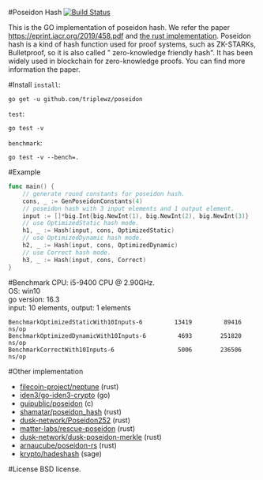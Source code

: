 #Poseidon Hash
[![Build Status](https://travis-ci.com/triplewz/poseidon.svg?branch=master)](https://travis-ci.com/triplewz/poseidon)

This is the GO implementation of poseidon hash. We refer the paper https://eprint.iacr.org/2019/458.pdf and [the rust implementation](https://github.com/filecoin-project/neptune).
Poseidon hash is a kind of hash function used for proof systems, such as ZK-STARKs, Bulletproof, so it is also called " zero-knowledge friendly hash". It has been widely used in blockchain for zero-knowledge proofs.
You can find more information the paper.

#Install
`install`:
```bigquery
go get -u github.com/triplewz/poseidon
```
`test`:
```bigquery
go test -v 
```
`benchmark`:
```bigquery
go test -v --bench=. 
```
#Example

```go
func main() {
	// generate round constants for poseidon hash.
	cons, _ := GenPoseidonConstants(4)
	// poseidon hash with 3 input elements and 1 output element.
	input := []*big.Int{big.NewInt(1), big.NewInt(2), big.NewInt(3)}
	// use OptimizedStatic hash mode.
	h1, _ := Hash(input, cons, OptimizedStatic)
	// use OptimizedDynamic hash mode.
	h2, _ := Hash(input, cons, OptimizedDynamic)
	// use Correct hash mode.
	h3, _ := Hash(input, cons, Correct)
}
```
#Benchmark
CPU: i5-9400 CPU @ 2.90GHz.\
OS: win10\
go version: 16.3\
input: 10 elements, output: 1 elements

```
BenchmarkOptimizedStaticWith10Inputs-6    	   13419	     89416 ns/op
BenchmarkOptimizedDynamicWith10Inputs-6   	    4693	    251820 ns/op
BenchmarkCorrectWith10Inputs-6            	    5006	    236506 ns/op
```
#Other implementation
- [filecoin-project/neptune](https://github.com/filecoin-project/neptune) (rust)
- [iden3/go-iden3-crypto](https://github.com/iden3/go-iden3-crypto) (go)
- [guipublic/poseidon](https://github.com/guipublic/poseidon) (c)
- [shamatar/poseidon_hash](https://github.com/shamatar/poseidon_hash) (rust)
- [dusk-network/Poseidon252](https://github.com/dusk-network/Poseidon252) (rust)
- [matter-labs/rescue-poseidon](https://github.com/matter-labs/rescue-poseidon) (rust)
- [dusk-network/dusk-poseidon-merkle](https://github.com/dusk-network/dusk-poseidon-merkle) (rust)
- [arnaucube/poseidon-rs](https://github.com/arnaucube/poseidon-rs) (rust)
- [krypto/hadeshash](https://extgit.iaik.tugraz.at/krypto/hadeshash) (sage)

#License
BSD license.